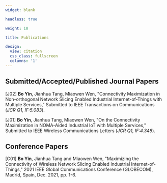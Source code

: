 ```yaml
---
widget: blank

headless: true

weight: 10

title: Publications

design:
  view: citation
  css_class: fullscreen
  columns: '1'
---
```


## **Submitted/Accepted/Published Journal Papers**

[J02] **Bo Yin**, Jianhua Tang, Miaowen Wen, "Connectivity Maximization in Non-orthogonal Network Slicing Enabled Industrial Internet-of-Things with Multiple Services," Submitted to IEEE Transactions on Communications (*JCR Q1, IF:5.083*).

[J01] **Bo Yin**, Jianhua Tang, Miaowen Wen, "On the Connectivity Maximization in NOMA-Aided Industrial IoT with Multiple Services," Submitted to IEEE Wireless Communications Letters (*JCR Q1, IF:4.348*).

## **Conference Papers**

[C01] **Bo Yin**, Jianhua Tang and Miaowen Wen, "Maximizing the Connectivity of Wireless Network Slicing Enabled Industrial Internet-of-Things," 2021 IEEE Global Communications Conference (GLOBECOM), Madrid, Spain, Dec. 2021, pp. 1-6.
